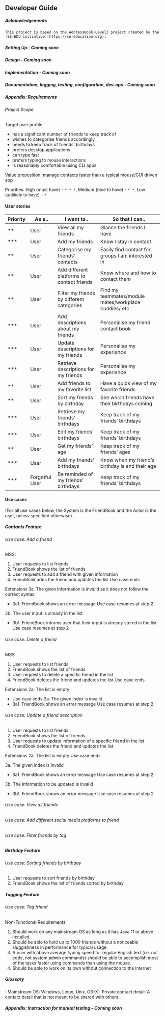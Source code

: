 ## Developer Guide
##### Acknowledgements
`This project is based on the AddressBook-Level3 project created by the [SE-EDU initiative](https://se-education.org).`
##### Setting Up - Coming soon

##### Design - Coming soon

##### Implementation - Coming soon

##### Documentation, logging, testing, configuration, dev-ops - Coming soon

##### Appendix: Requirements

###### Project Scope
Target user profile:
- has a significant number of friends to keep track of
- wishes to categorise friends accordingly
- needs to keep track of friends’ birthdays
- prefers desktop applications
- can type fast
- prefers typing to mouse interactions
- is reasonably comfortable using CLI apps

Value proposition: manage contacts faster than a typical mouse/GUI driven app

Priorities: High (must have) - `* * *`, Medium (nice to have) - `* *`, Low (unlikely to have) - `*`
#### User stories 
Priority | As a.. | I want to.. | So that I can..
----------|--------|-------------|-----------
**|User|View all my friends|Glance the friends I have
***|User|Add my friends|Know I stay in contact
**|User|Categorise my friends’ contacts|Easily find contact for groups I am interested in
|**|User|Add different platforms to contact friends|Know where and how to contact them
|**|User|Filter my friends by different categories|Find my teammates/module mates/workplace buddies/ etc
|***|User|Add descriptions about my friends|Personalise my friend contact book
|***|User|Update descriptions for my friends|Personalise my experience
|***|User|Retrieve descriptions for my friends|Personalise my experience
|**|User|Add friends to my favorite list|Have a quick view of my favorite friends
|**|User|Sort my friends by birthday|See which friends have their birthdays coming
|***|User|Retrieve my friends’ birthdays|Keep track of my friends’ birthdays
|***|User|Edit my friends’ birthdays|Keep track of my friends’ birthdays
|**|User|Get my friends’ age|Keep track of my friends’ ages
|***|User|Add my friends’ birthdays|Know when my friend’s birthday is and their age
|***|Forgetful User|Be reminded of my friends’ birthdays|Keep track of my friends’ birthdays

#### Use cases
(For all use cases below, the System is the FriendBook and the Actor is the user, unless specified otherwise)
##### Contacts Feature
###### Use case: Add a friend
MSS:
1. User requests to list friends
2. FriendBook shows the list of friends
3. User requests to add a friend with given information
4. FriendBook adds the friend and updates the list
Use case ends

Extensions
3a. The given information is invalid as it does not follow the correct syntax
- 3a1. Friendbook shows an error message
 Use case resumes at step 2

 3b. The user input is already in the list
-   3b1. FriendBook informs user that their input is already stored in the list
Use case resumes at step 2

###### Use case: Delete a friend
MSS
1. User requests to list friends
2. FriendBook shows the list of friends
3. User requests to delete a specific friend in the list
4. FriendBook deletes the friend and updates the list
Use case ends

Extensions
2a. The list is empty
- Use case ends
3a. The given index is invalid
- 3a1. FriendBook shows an error message
Use case resumes at step 2

###### Use case: Update a friend description
1. User requests to list friends
2. FriendBook shows the list of friends
3. User requests to update information of a specific friend in the list
4. FriendBook deletes the friend and updates the list

Extensions
2a. The list is empty
 Use case ends

3a. The given index is invalid
-  3a1. FriendBook shows an error message
 Use case resumes at step 2
 
 3b. The information to be updated is invalid
-  3b1. FriendBook shows an error message
Use case resumes at step 2

###### Use case: View all friends
###### Use case: Add different social media platforms to friend
###### Use case: Filter friends by tag
##### Birthday Feature
###### Use case: Sorting friends by birthday
1. User requests to sort friends by birthday
2. FriendBook shows the list of friends sorted by birthday

##### Tagging Feature
###### Use case: Tag friend

Non-Functional Requirements
1. Should work on any mainstream OS as long as it has Java 11 or above installed.
2. Should be able to hold up to 1000 friends without a noticeable sluggishness in performance for typical usage.
3. A user with above average typing speed for regular English text (i.e. not code, not system admin commands) should be able to accomplish most of the tasks faster using commands than using the mouse.
4. Should be able to work on its own without connection to the Internet

##### Glossary
· Mainstream OS: Windows, Linux, Unix, OS-X
· Private contact detail: A contact detail that is not meant to be shared with others
##### Appendix: Instruction for manual testing - Coming soon
 
 

